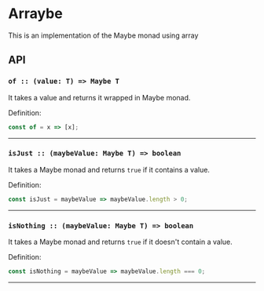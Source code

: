 # Arraybe

This is an implementation of the Maybe monad using array

## API

### `of :: (value: T) => Maybe T`

It takes a value and returns it wrapped in Maybe monad.

Definition:

```javascript
const of = x => [x];
```

---

### `isJust :: (maybeValue: Maybe T) => boolean`

It takes a Maybe monad and returns `true` if it contains a value.

Definition:

```javascript
const isJust = maybeValue => maybeValue.length > 0;
```

---

### `isNothing :: (maybeValue: Maybe T) => boolean`

It takes a Maybe monad and returns `true` if it doesn't contain a value.

Definition:

```javascript
const isNothing = maybeValue => maybeValue.length === 0;
```

---
